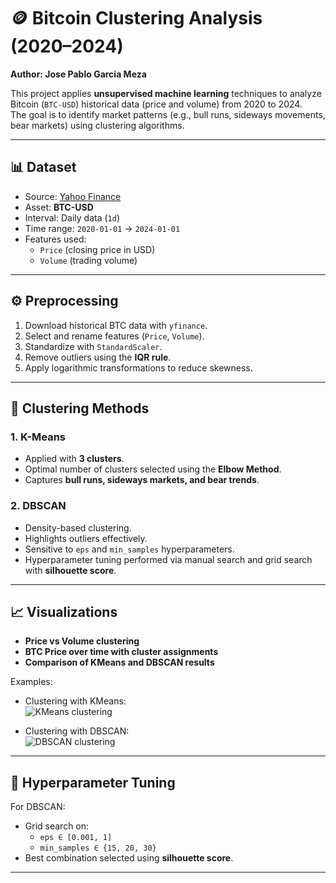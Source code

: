 # 🪙 Bitcoin Clustering Analysis (2020–2024)
**Author: Jose Pablo Garcia Meza**

This project applies **unsupervised machine learning** techniques to analyze Bitcoin (`BTC-USD`) historical data (price and volume) from 2020 to 2024.  
The goal is to identify market patterns (e.g., bull runs, sideways movements, bear markets) using clustering algorithms.

---

## 📊 Dataset
- Source: [Yahoo Finance](https://finance.yahoo.com/)
- Asset: **BTC-USD**
- Interval: Daily data (`1d`)
- Time range: `2020-01-01` → `2024-01-01`
- Features used:
  - `Price` (closing price in USD)
  - `Volume` (trading volume)

---

## ⚙️ Preprocessing
1. Download historical BTC data with `yfinance`.
2. Select and rename features (`Price`, `Volume`).
3. Standardize with `StandardScaler`.
4. Remove outliers using the **IQR rule**.
5. Apply logarithmic transformations to reduce skewness.

---

## 🤖 Clustering Methods

### 1. K-Means
- Applied with **3 clusters**.
- Optimal number of clusters selected using the **Elbow Method**.
- Captures **bull runs, sideways markets, and bear trends**.

### 2. DBSCAN
- Density-based clustering.
- Highlights outliers effectively.
- Sensitive to `eps` and `min_samples` hyperparameters.
- Hyperparameter tuning performed via manual search and grid search with **silhouette score**.

---

## 📈 Visualizations
- **Price vs Volume clustering**
- **BTC Price over time with cluster assignments**
- **Comparison of KMeans and DBSCAN results**

Examples:

- Clustering with KMeans:  
  ![KMeans clustering](assets/kmeans.png)

- Clustering with DBSCAN:  
  ![DBSCAN clustering](assets/dbscan.png)

---

## 🔧 Hyperparameter Tuning
For DBSCAN:
- Grid search on:
  - `eps ∈ [0.001, 1]`
  - `min_samples ∈ {15, 20, 30}`
- Best combination selected using **silhouette score**.

---

##
